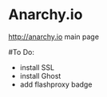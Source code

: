 Anarchy.io
==========

http://anarchy.io main page

#To Do:
- install SSL
- install Ghost
- add flashproxy badge

